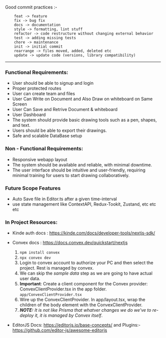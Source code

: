 Good commit practices :-

```
    feat -> feature
    fix -> bug fix
    docs -> documentation
    style -> formatting, lint stuff
    refactor -> code restructure without changing external behavior
    test -> adding missing tests
    chore -> maintenance
    init -> initial commit
    rearrange -> files moved, added, deleted etc
    update -> update code (versions, library compatibility)
```



---

### Functional Requirements:
- User should be able to signup and login
- Proper protected routes
- User can create team and files
- User Can Write on Document and Also Draw on whiteboard on Same Screen 
- User Can Save and Retrive Document & whiteboard 
- User Dashboard
- The system should provide basic drawing tools such as a pen, shapes, and text.
- Users should be able to export their drawings.
- Safe and scalable DataBase setup


### Non - Functional Requirements:
- Responsive webapp layout
- The system should be available and reliable, with minimal downtime.
- The user interface should be intuitive and user-friendly, requiring minimal training for users to start drawing collaboratively.

### Future Scope Features
- Auto Save file in Editor.ts after a given time-interval
- use state management like ContextAPI, Redux-Tookit, Zustand, etc etc etc

### In Project Resources: 

- Kinde auth docs : https://kinde.com/docs/developer-tools/nextjs-sdk/

- Convex docs : https://docs.convex.dev/quickstart/nextjs
    1. `npm install convex`
    2. `npx convex dev`
    3. Login to convex account to authorize your PC and then select the project. Rest is managed by convex. 
    4. We can skip the _sample data_ step as we are going to have actual user data.
    5. **Important**: Create a client component for the Convex provider: ConvexClientProvider.tsx in the app folder. `app/ConvexClientProvider.tsx`
    6. Wire up the ConvexClientProvider. In app/layout.tsx, wrap the children of the body element with the ConvexClientProvider.
    7. _**NOTE:** It is not like Prisma that whatver changes we do we've to re-deploy it, it is managed by Convex itself_.

- EditorJS Docs: https://editorjs.io/base-concepts/ and Plugins:- https://github.com/editor-js/awesome-editorjs


